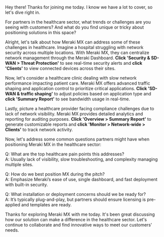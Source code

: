 Hey there! Thanks for joining me today. I know we have a lot to cover, so let's dive right in.

For partners in the healthcare sector, what trends or challenges are you seeing with customers? And what do you find unique or tricky about positioning solutions in this space?

Alright, let's talk about how Meraki MX can address some of these challenges in healthcare. Imagine a hospital struggling with network security across multiple locations. With Meraki MX, they can centralize network management through the Meraki Dashboard. **Click 'Security & SD-WAN > Threat Protection'** to see real-time security alerts and **click 'Clients'** to view connected devices across their sites.

Now, let's consider a healthcare clinic dealing with slow network performance impacting patient care. Meraki MX offers advanced traffic shaping and application control to prioritize critical applications. **Click 'SD-WAN & traffic shaping'** to adjust policies based on application type and **click 'Summary Report'** to see bandwidth usage in real-time.

Lastly, picture a healthcare provider facing compliance challenges due to lack of network visibility. Meraki MX provides detailed analytics and reporting for auditing purposes. **Click 'Overview > Summary Report'** to generate customizable reports and **click 'Monitor > Network-wide > Clients'** to track network activity.

Now, let's address some common questions partners might have when positioning Meraki MX in the healthcare sector:

Q: What are the top healthcare pain points this addresses?  
A: Usually lack of visibility, slow troubleshooting, and complexity managing multiple sites.

Q: How do we best position MX during the pitch?  
A: Emphasize Meraki’s ease of use, single dashboard, and fast deployment with built-in security.

Q: What installation or deployment concerns should we be ready for?  
A: It’s typically plug-and-play, but partners should ensure licensing is pre-applied and templates are ready.

Thanks for exploring Meraki MX with me today. It's been great discussing how our solution can make a difference in the healthcare sector. Let's continue to collaborate and find innovative ways to meet our customers' needs.